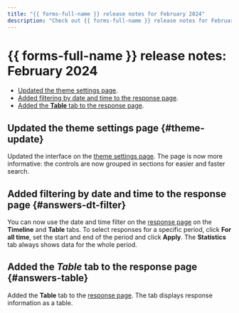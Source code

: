 ```yaml
---
title: "{{ forms-full-name }} release notes for February 2024"
description: "Check out {{ forms-full-name }} release notes for February 2024."
---
```


# {{ forms-full-name }} release notes: February 2024

* [Updated the theme settings page](#theme-update).
* [Added filtering by date and time to the response page](#answers-dt-filter).
* [Added the **Table** tab to the response page](#answers-table).

## Updated the theme settings page {#theme-update}

Updated the interface on the [theme settings page](../appearance.md#section_sgz_my3_j3b). The page is now more informative: the controls are now grouped in sections for easier and faster search.

## Added filtering by date and time to the response page {#answers-dt-filter}

You can now use the date and time filter on the [response page](../answers.md) on the **Timeline** and **Table** tabs. To select responses for a specific period, click **For all time**, set the start and end of the period and click **Apply**. The **Statistics** tab always shows data for the whole period.

## Added the _Table_ tab to the response page {#answers-table}

Added the **Table** tab to the [response page](../answers.md). The tab displays response information as a table.
